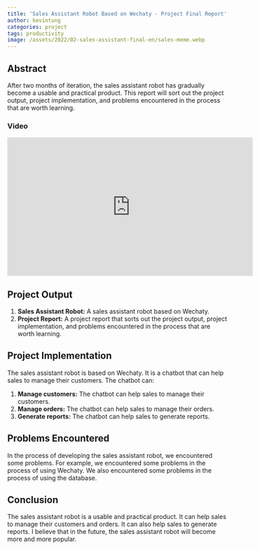 ```yaml
---
title: 'Sales Assistant Robot Based on Wechaty - Project Final Report'
author: kevintung
categories: project
tags: productivity
image: /assets/2022/02-sales-assistant-final-en/sales-meme.webp
---
```

<!-- markdownlint-disable MD033 -->

## Abstract

After two months of iteration, the sales assistant robot has gradually become a usable and practical product. This report will sort out the project output, project implementation, and problems encountered in the process that are worth learning.

### Video

<iframe width="560" height="315" src="https://www.youtube.com/embed/videoseries?list=PL4C24A6E82A087B1E" frameborder="0" allow="autoplay; encrypted-media" allowfullscreen></iframe>

## Project Output

1. **Sales Assistant Robot:** A sales assistant robot based on Wechaty.
2. **Project Report:** A project report that sorts out the project output, project implementation, and problems encountered in the process that are worth learning.

## Project Implementation

The sales assistant robot is based on Wechaty. It is a chatbot that can help sales to manage their customers. The chatbot can:

1. **Manage customers:** The chatbot can help sales to manage their customers.
2. **Manage orders:** The chatbot can help sales to manage their orders.
3. **Generate reports:** The chatbot can help sales to generate reports.

## Problems Encountered

In the process of developing the sales assistant robot, we encountered some problems. For example, we encountered some problems in the process of using Wechaty. We also encountered some problems in the process of using the database.

## Conclusion

The sales assistant robot is a usable and practical product. It can help sales to manage their customers and orders. It can also help sales to generate reports. I believe that in the future, the sales assistant robot will become more and more popular.
